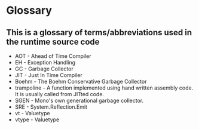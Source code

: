 # Glossary

This is a glossary of terms/abbreviations used in the runtime source code
-------------------------------------------------------------------------

-   AOT - Ahead of Time Compiler
-   EH - Exception Handling
-   GC - Garbage Collector
-   JIT - Just In Time Compiler
-   Boehm - The Boehm Conservative Garbage Collector
-   trampoline - A function implemented using hand written assembly code. It is usually called from JITted code.
-   SGEN - Mono's own generational garbage collector.
-   SRE - System.Reflection.Emit
-   vt - Valuetype
-   vtype - Valuetype
